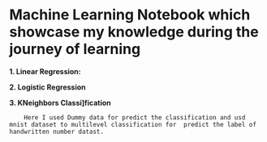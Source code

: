 # **Machine Learning Notebook which showcase my knowledge during the journey of learning**

**1. Linear Regression:**

**2. Logistic Regression**

**3. KNeighbors Classi]fication**

        Here I used Dummy data for predict the classification and usd mnist dataset to multilevel classification for  predict the label of handwritten number datast. 
